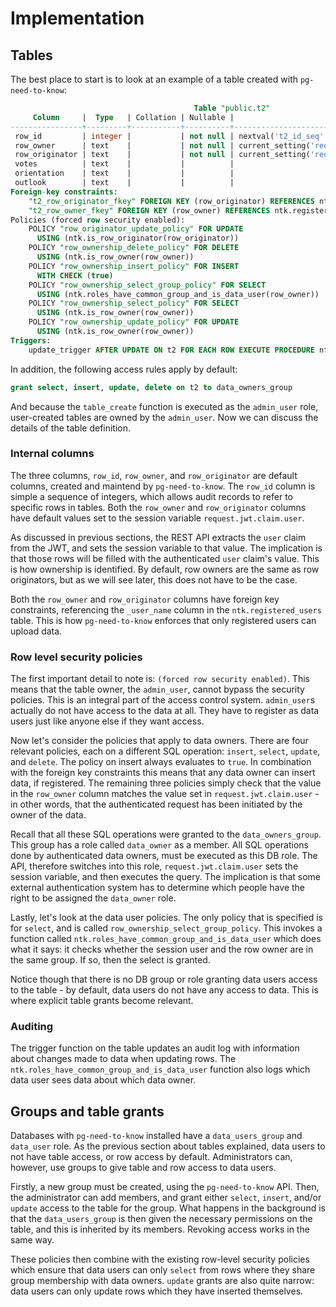 
# Implementation

## Tables

The best place to start is to look at an example of a table created with `pg-need-to-know`:

```sql
                                         Table "public.t2"
     Column     |  Type   | Collation | Nullable |                     Default
----------------+---------+-----------+----------+-------------------------------------------------
 row_id         | integer |           | not null | nextval('t2_id_seq'::regclass)
 row_owner      | text    |           | not null | current_setting('request.jwt.claim.user'::text)
 row_originator | text    |           | not null | current_setting('request.jwt.claim.user'::text)
 votes          | text    |           |          |
 orientation    | text    |           |          |
 outlook        | text    |           |          |
Foreign-key constraints:
    "t2_row_originator_fkey" FOREIGN KEY (row_originator) REFERENCES ntk.registered_users(_user_name)
    "t2_row_owner_fkey" FOREIGN KEY (row_owner) REFERENCES ntk.registered_users(_user_name)
Policies (forced row security enabled):
    POLICY "row_originator_update_policy" FOR UPDATE
      USING (ntk.is_row_originator(row_originator))
    POLICY "row_ownership_delete_policy" FOR DELETE
      USING (ntk.is_row_owner(row_owner))
    POLICY "row_ownership_insert_policy" FOR INSERT
      WITH CHECK (true)
    POLICY "row_ownership_select_group_policy" FOR SELECT
      USING (ntk.roles_have_common_group_and_is_data_user(row_owner))
    POLICY "row_ownership_select_policy" FOR SELECT
      USING (ntk.is_row_owner(row_owner))
    POLICY "row_ownership_update_policy" FOR UPDATE
      USING (ntk.is_row_owner(row_owner))
Triggers:
    update_trigger AFTER UPDATE ON t2 FOR EACH ROW EXECUTE PROCEDURE ntk.log_data_update()
```

In addition, the following access rules apply by default:

```sql
grant select, insert, update, delete on t2 to data_owners_group
```

And because the `table_create` function is executed as the `admin_user` role, user-created tables are owned by the `admin_user`. Now we can discuss the details of the table definition.

### Internal columns

The three columns, `row_id`, `row_owner`, and `row_originator` are default columns, created and maintend by `pg-need-to-know`. The `row_id` column is simple a sequence of integers, which allows audit records to refer to specific rows in tables. Both the `row_owner` and `row_originator` columns have default values set to the session variable `request.jwt.claim.user`.

As discussed in previous sections, the REST API extracts the `user` claim from the JWT, and sets the session variable to that value. The implication is that those rows will be filled with the authenticated `user` claim's value. This is how ownership is identified. By default, row owners are the same as row originators, but as we will see later, this does not have to be the case.

Both the `row_owner` and `row_originator` columns have foreign key constraints, referencing the `_user_name` column in the `ntk.registered_users` table. This is how `pg-need-to-know` enforces that only registered users can upload data.

### Row level security policies

The first important detail to note is: `(forced row security enabled)`. This means that the table owner, the `admin_user`, cannot bypass the security policies. This is an integral part of the access control system. `admin_user`s actually do not have access to the data at all. They have to register as data users just like anyone else if they want access.

Now let's consider the policies that apply to data owners. There are four relevant policies, each on a different SQL operation: `insert`, `select`, `update`, and `delete`. The policy on insert always evaluates to `true`. In combination with the foreign key constraints this means that any data owner can insert data, if registered. The remaining three policies simply check that the value in the `row_owner` column matches the value set in `request.jwt.claim.user` - in other words, that the authenticated request has been initiated by the owner of the data.

Recall that all these SQL operations were granted to the `data_owners_group`. This group has a role called `data_owner` as a member. All SQL operations done by authenticated data owners, must be executed as this DB role. The API, therefore switches into this role, `request.jwt.claim.user` sets the session variable, and then executes the query. The implication is that some external authentication system has to determine which people have the right to be assigned the `data_owner` role.

Lastly, let's look at the data user policies. The only policy that is specified is for `select`, and is called `row_ownership_select_group_policy`. This invokes a function called `ntk.roles_have_common_group_and_is_data_user` which does what it says: it checks whether the session user and the row owner are in the same group. If so, then the select is granted.

Notice though that there is no DB group or role granting data users access to the table - by default, data users do not have any access to data. This is where explicit table grants become relevant.

### Auditing

The trigger function on the table updates an audit log with information about changes made to data when updating rows. The `ntk.roles_have_common_group_and_is_data_user` function also logs which data user sees data about which data owner.

## Groups and table grants

Databases with `pg-need-to-know` installed have a `data_users_group` and `data_user` role. As the previous section about tables explained, data users to not have table access, or row access by default. Administrators can, however, use groups to give table and row access to data users.

Firstly, a new group must be created, using the `pg-need-to-know` API. Then, the administrator can add members, and grant either `select`, `insert`, and/or `update` access to the table for the group. What happens in the background is that the `data_users_group` is then given the necessary permissions on the table, and this is inherited by its members. Revoking access works in the same way.

These policies then combine with the existing row-level security policies which ensure that data users can only `select` from rows where they share group membership with data owners. `update` grants are also quite narrow: data users can only update rows which they have inserted themselves.
